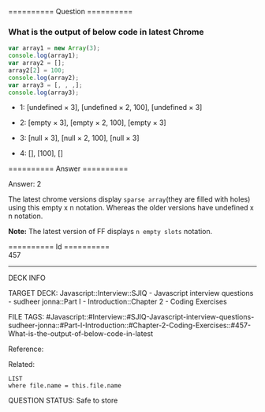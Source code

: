 ========== Question ==========  

### What is the output of below code in latest Chrome

```javascript
var array1 = new Array(3);
console.log(array1);
var array2 = [];
array2[2] = 100;
console.log(array2);
var array3 = [, , ,];
console.log(array3);
```

-   1: [undefined × 3], [undefined × 2, 100], [undefined × 3]

-   2: [empty × 3], [empty × 2, 100], [empty × 3]

-   3: [null × 3], [null × 2, 100], [null × 3]

-   4: [], [100], []  

========== Answer ==========  

Answer: 2

The latest chrome versions display `sparse array`(they are filled with holes) using this empty x n notation. Whereas the older versions have undefined x n notation.

**Note:** The latest version of FF displays `n empty slots` notation.

========== Id ==========  
457

---

DECK INFO

TARGET DECK: Javascript::Interview::SJIQ - Javascript interview questions - sudheer jonna::Part I - Introduction::Chapter 2 - Coding Exercises

FILE TAGS: #Javascript::#Interview::#SJIQ-Javascript-interview-questions-sudheer-jonna::#Part-I-Introduction::#Chapter-2-Coding-Exercises::#457-What-is-the-output-of-below-code-in-latest

Reference:

Related:

```dataview
LIST
where file.name = this.file.name
```

QUESTION STATUS: Safe to store
